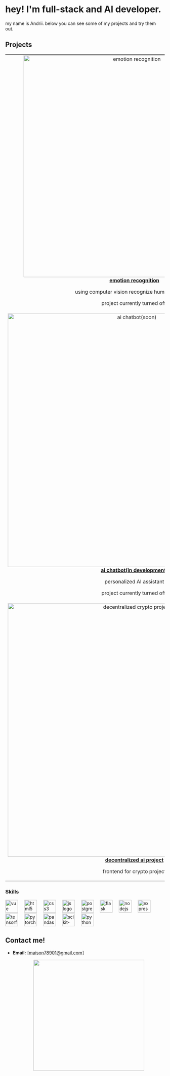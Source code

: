# hey! I'm full-stack and AI developer.

my name is Andrii. below you can see some of my projects and try them out.

## Projects 

<table>
  <tr>
    <td align="center">
      <a href="https://tdrproject.netlify.app/">
        <img src="https://i.imgur.com/OgqxTd2.jpg" alt="emotion recognition" width="700"><br/>
        <b>emotion recognition</b>
      </a>
      <p>using computer vision recognize human emotions</p>
      <p>project currently turned off.</p>
    </td>
  </tr>
  <tr>
    <td align="center">
      <a href="https://otton.netlify.app/">
        <img src="https://i.imgur.com/CGTqIHe.jpg" alt="ai chatbot(soon)" width="800"><br/>
        <b>ai chatbot(in development)</b>
      </a>
      <p>personalized AI assistant</p>
      <p>project currently turned off.</p>
    </td>
  </tr>
  <tr>
    <td align="center">
      <a href="https://rvision.netlify.app/">
        <img src="https://i.imgur.com/KAOQHxy.png" alt="decentralized crypto project" width="800"><br/>
        <b>decentralized ai project</b>
      </a>
      <p>frontend for crypto project</p>
    </td>
  </tr>
</table>

### Skills
<div align="left">
  <img src="https://cdn.jsdelivr.net/gh/devicons/devicon/icons/vuejs/vuejs-original-wordmark.svg" height="40" alt="vue logo"  />
  <img width="12" />
  <img src="https://cdn.jsdelivr.net/gh/devicons/devicon/icons/html5/html5-original-wordmark.svg" height="40" alt="html5 logo"  />
  <img width="12" />
  <img src="https://cdn.jsdelivr.net/gh/devicons/devicon/icons/css3/css3-original-wordmark.svg" height="40" alt="css3 logo"  />
  <img width="12" />
  <img src="https://cdn.jsdelivr.net/gh/devicons/devicon/icons/javascript/javascript-original.svg" height="40" alt="js logo"  />
  <img width="12" />
  <img src="https://cdn.jsdelivr.net/gh/devicons/devicon/icons/postgresql/postgresql-original-wordmark.svg" height="40" alt="postgresql logo"  />
  <img width="12" />
  <img src="https://cdn.jsdelivr.net/gh/devicons/devicon/icons/flask/flask-original.svg" height="40" alt="flask logo"  />
  <img width="12" />
  <img src="https://cdn.jsdelivr.net/gh/devicons/devicon/icons/nodejs/nodejs-original-wordmark.svg" height="40" alt="nodejs logo"  />
  <img width="12" />
  <img src="https://cdn.jsdelivr.net/gh/devicons/devicon/icons/express/express-original-wordmark.svg" height="40" alt="express logo"  />
  <img width="12" />
  <img src="https://cdn.jsdelivr.net/gh/devicons/devicon/icons/tensorflow/tensorflow-original.svg" height="40" alt="tensorflow logo"  />
  <img width="12" />
  <img src="https://cdn.jsdelivr.net/gh/devicons/devicon/icons/pytorch/pytorch-original.svg" height="40" alt="pytorch logo"  />
  <img width="12" />
  <img src="https://cdn.jsdelivr.net/npm/simple-icons@latest/icons/pandas.svg" height="40" alt="pandas logo"  />
  <img width="12" />
  <img src="https://cdn.jsdelivr.net/npm/simple-icons@latest/icons/scikitlearn.svg" height="40" alt="scikit-learn logo"  />
  <img width="12" />
  <img src="https://cdn.jsdelivr.net/gh/devicons/devicon/icons/python/python-original.svg" height="40" alt="python logo"  />
  <img width="12" />
</div>



## Contact me!

- **Email:** [maison78901@gmail.com]

  <div align="center">
  <img height="350" src="https://i.imgur.com/tTqzwEj.jpg"  />
</div>
